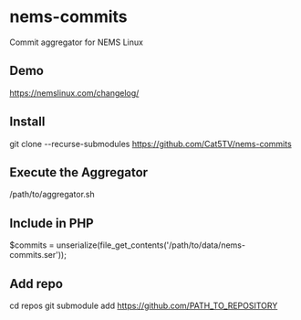 # nems-commits
Commit aggregator for NEMS Linux

## Demo
https://nemslinux.com/changelog/

## Install
git clone --recurse-submodules https://github.com/Cat5TV/nems-commits

## Execute the Aggregator
/path/to/aggregator.sh

## Include in PHP
$commits = unserialize(file_get_contents('/path/to/data/nems-commits.ser'));

## Add repo
cd repos
git submodule add https://github.com/PATH_TO_REPOSITORY
